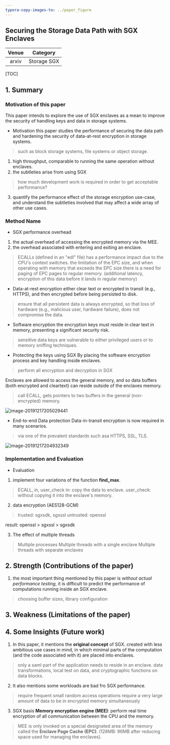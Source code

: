 ```yaml
---
typora-copy-images-to: ../paper_figure
---
```

Securing the Storage Data Path with SGX Enclaves
------------------------------------------
|           Venue            |       Category       |
| :------------------------: | :------------------: |
| arxiv | Storage SGX |
[TOC]

## 1. Summary
### Motivation of this paper
This paper intends to explore the use of SGX enclaves as a mean to improve the security of handling keys and data in storage systems.

- Motivation 
this paper studies the performance of securing the data path and hardening the security of data-at-rest encryption in storage systems.
> such as block storage systems, file systems or object storage.

1. high throughput, comparable to running the same operation without enclaves.
2. the subtleties arise from using SGX
> how much development work is required in order to get acceptable 
performance?

3. quantify the performance effect of the storage encryption use-case, and understand the subtleties involved that may affect a wide array of other use cases.

### Method Name
- SGX performance overhead
1. the actual overhead of accessing the encrypted memory via the MEE.
2. the overhead associated with entering and exiting an enclave.

> ECALLs (defined in an "edl" file) has a performance impact due to the CPU's context switches.
> the limitation of the EPC size, and when operating with memory that exceeds the EPC size there is a need for paging of EPC pages to regular memory. (additional latency, encryption  of this data before it lands in regular memory)

- Data-at-rest encryption
either clear text or encrypted in transit (e.g., HTTPS), and then encrypted before being persisted to disk.
> ensure that all persistent data is always encrypted, so that loss of hardware (e.g., malicious user, hardware failure), does not compromise the data.

- Software encryption
the encryption keys must reside in clear text in memory, presenting a significant security risk.
> sensitive data keys are vulnerable to either privileged users or to memory sniffing techniques.


- Protecting the keys using SGX
By placing the software encryption process and key handling inside enclaves.
> perform all encryption and decryption in SGX

Enclaves are allowed to access the general memory, and so data buffers (both encrypted and cleartext) can reside outside of the enclaves memory.
> call ECALL, gets pointers to two buffers in the general (non-encrypted) memory.

![image-20191217205029441](../paper_figure/image-20191217205029441.png)

- End-to-end Data protection
Data-in-transit encryption is now required in many scenarios.
> via one of the prevalent standards such asa HTTPS, SSL, TLS.

![image-20191217204932349](../paper_figure/image-20191217204932349.png)

### Implementation and Evaluation
- Evaluation
1. implement four variations of the function **find_max**.
> ECALL, in, user_check
> in: copy the data to enclave.
> user_check: without copying it into the enclave's memory.

2. data encryption (AES128-GCM)
> trusted: sgxsdk, sgxssl 
> untrusted: openssl

result: openssl > sgxssl > sgxsdk

3. The effect of multiple threads
> Multiple processes
> Multiple threads with a single enclave
> Multiple threads with separate enclaves



## 2. Strength (Contributions of the paper)
1. the most important thing mentioned by this paper is *without actual performance testing*, it is difficult to predict the performance of computations running inside an SGX enclave.
> choosing buffer sizes, library configuration

## 3. Weakness (Limitations of the paper)

## 4. Some Insights (Future work)
1. In this paper, it mentions the **original concept** of SGX. 
created with less ambitious use cases in mind, in which minimal parts of the computation (and the code associated with it) are placed into enclaves.
> only a saml part of the application needs to reside in an enclave.
> data transformations, local test on data, and cryptographic functions on data blocks. 

2. It also mentions some workloads are bad fro SGX performance.
> require frequent small random access operations
> require a very large amount of data to be in encrypted memory simultaneously

3. SGX basis
**Memory encryption engine (MEE)**: perform real time encryption of all communication between the CPU and the memory.
> MEE is only invoked on a special designated area of the memory called the **Enclave Page Cache (EPC)**. (128MB: 96MB after reducing space used for managing the enclaves). 

